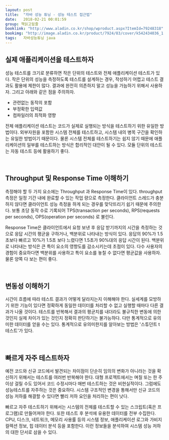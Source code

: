 ```yaml
---
layout: post
title:  "자바 성능 튜닝 - 성능 테스트 접근법"
date:   2018-02-21 00:01:59
group: 책읽고밑줄
booklink: "http://www.aladin.co.kr/shop/wproduct.aspx?ItemId=79248318"
bookimg: "http://image.aladin.co.kr/product/7924/83/cover/k542434036_1.jpg"
tags:   자바성능튜닝 java
---
```


## 실제 애플리케이션을 테스트하자

성능 테스트를 크기로 분류하면 작은 단위의 테스트와 전체 애플리케이션 테스트가 있다. 작은 단위의 성능을 측정하도록 테스트를 설계하는 경우, 작성하기 어렵고 테스트 결과도 활용에 제한이 많다. 결과에 완전히 의존하지 말고 성능을 가늠하기 위해서 사용하자. 그리고 아래와 같은 점을 주의하자. 

- 관련없는 동작의 포함
- 부정확한 입력값
- 컴파일러의 최적화 영향

전체 애플리케이션 테스트는 코드가 실제로 실행되는 방식을 테스트하기 위한 유일한 방법이다. 외부자원을 포함한 시스템 전체를 테스트하고, 시스템 내의 병목 구간을 확인하는 유일한 방법이기 때문이다. 물론 시스템 전체를 테스트하기는 쉽지 않기 때문에 애플리케이션의 일부를 테스트하는 방식은 합리적인 대안이 될 수 있다. 모듈 단위의 테스트는 자동 테스트 등에 활용하기 좋다. 

<br/> 

## Throughput 및 Response Time 이해하기
측정해야 할 두 가지 요소에는 Throughput 과 Response Time이 있다. throughput 측정은 일정 기간 내에 완료할 수 있는 작업 량으로 측정한다. 클라이언트 스레드가 충분하지 않다면 클라이언트 성능 측정을 하게 되는 경우를 맞닥뜨리기 쉽기 때문에 주의한다. 보통 초당 동작 수로 기록되어  TPS(transaction per seconds), RPS(requests per seconds), OPS(operation per seconds) 로 불린다. 

Response Time은 클라이언트에서 요청 보낸 후 응답 받기까지의 시간을 측정하는 것으로 응답 시간의 평균을 구하거나, 백분위로 나타내는 방식이 있다. 응답의 90%가 1.5초보다 빠르고 10%가 1.5초 보다 느렸다면 1.5초가 90%대의 응답 시간이 된다. 백분위로 나타내는 방식은 큰 특이 요소의 영향도를 감소시키는데 초점이 있다. 다수 사용자의 경험이 중요하다면 백분위를 사용하고 특이 요소를 놓칠 수 없다면 평균값을 사용하자. 물론 양쪽 다 보는 편이 좋다. 

<br/> 

## 변동성 이해하기
시간이 흐름에 따라 테스트 결과가 어떻게 달라지는지 이해해야 한다. 실세계를 모방하기 위한 기능이 있다면 정확하게 동일한 데이터를 처리할 수 없고 실행할 때마다 다른 결과가 나올 것이다. 테스트를 반복해서 결과의 평균치를 내더라도 불규칙한 변동에 의한 것인지 실제 차이가 있는 것인지 정확히 판단하기는 불가능하다. 다만 통계적으로 유의미한 데이터를 얻을 수는 있다. 통계적으로 유의미한지를 알아보는 방법은 '스튜던트 t 테스트'가 있다. 

<br/> 

## 빠르게 자주 테스트하자
예전 코드와 신규 코드에서 발견되는 차이점이 단순히 임의의 변화가 아니라는 것을 확신하기 위해서는 테스트를 여러번 반복해야 한다. 대형 프로젝트에서는 며칠 또는 한 주 이상 걸릴 수도 있어서 코드 수정시마다 매번 테스트하는 것은 비현실적이다. 그럼에도 성능테스트를 자주하는 것은 중요하다. 시스템 구조적인 변경을 통해서만 신규 코드의 성능 저하를 해결할 수 있다면 빨리 저하 요인을 처리하는 편이 낫다.

빠르고 자주 테스트하기 위해서는 시스템의 전체를 테스트할 수 있는 스크립트(혹은 프로그램)로 만들어져야 한다. 또한 테스트 후 분석에 유용한 데이터를 전부 수집한다. CPU, 디스크, 네트워크, 메모리 사용률 등의 시스템 정보, 애플리케이션 로그와 가비지컬렉션 정보, 힙 데이터 분석 등을 포함한다. 이런 정보들을 분석하여 시스템 성능 저하의 대한 단서로 삼을 수 있다. 

<br/>
